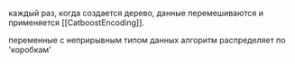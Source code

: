 каждый раз, когда создается дерево, данные перемешиваются и применяется [[CatboostEncoding]].

переменные с неприрывным типом данных алгоритм распределяет по 'коробкам'